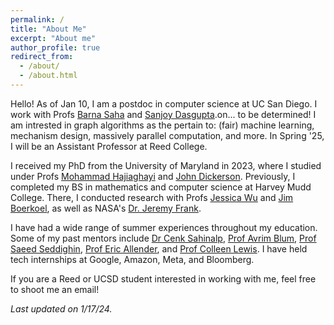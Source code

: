 ```yaml
---
permalink: /
title: "About Me"
excerpt: "About me"
author_profile: true
redirect_from: 
  - /about/
  - /about.html
---
```


Hello! As of Jan 10, I am a postdoc in computer science at UC San Diego. I work with Profs [Barna Saha](https://barnasaha.net/) and [Sanjoy Dasgupta](https://cseweb.ucsd.edu/~dasgupta/).on... to be determined! I am intrested in graph algorithms as the pertain to: (fair) machine learning, mechanism design, massively parallel computation, and more. In Spring '25, I will be an Assistant Professor at Reed College.

I received my PhD from the University of Maryland in 2023, where I studied under Profs [Mohammad Hajiaghayi](http://www.cs.umd.edu/~hajiagha/) and [John Dickerson](http://jpdickerson.com). Previously, I completed my BS in mathematics and computer science at Harvey Mudd College. There, I conducted research with Profs [Jessica Wu](https://www.cs.hmc.edu/~yjw/) and [Jim Boerkoel](https://www.cs.hmc.edu/~boerkoel/), as well as NASA's [Dr. Jeremy Frank](https://ti.arc.nasa.gov/profile/frank/). 

I have had a wide range of summer experiences throughout my education. Some of my past mentors include [Dr Cenk Sahinalp](https://ccr.cancer.gov/staff-directory/s-cenk-sahinalp), [Prof Avrim Blum](https://ttic.uchicago.edu/~avrim/), [Prof Saeed Seddighin](https://sites.google.com/view/saeedrezaseddighin), [Prof Eric Allender](https://www.cs.rutgers.edu/~allender/), and [Prof Colleen Lewis](http://blogs.hmc.edu/lewis/). I have held tech internships at Google, Amazon, Meta, and Bloomberg.

If you are a Reed or UCSD student interested in working with me, feel free to shoot me an email!

<!--
I am a PhD candidate in the Computer Science Department at the [University of Maryland, College Park](https://www.cs.umd.edu/) and I plan to graduate this Fall. My research is on large-scale graph algorithms, fairness in machine learning, computational geometry, and graphical models for economic markets. I am co-advised by [Prof. MohammadTaghi Hajiaghayi](http://www.cs.umd.edu/~hajiagha/) and [Prof. John Dickerson](http://jpdickerson.com). Upon graduation, I will begin a postdoc at the UCSD EnCORE institute, working with [Prof. Barna Saha](https://barnasaha.net/) and [Prof. Sanjoy Dasgupta](https://cseweb.ucsd.edu/~dasgupta/). I have been recognized by: the [Jane Street Graduate Research Fellowship](https://www.janestreet.com/join-jane-street/programs-and-events/graduate-research-fellowship/) (finalist), the [Meta Research PhD Fellowship](https://research.facebook.com/fellowship/) (finalist), the [Ann G Wylie Dissertation Fellowship ](https://gradschool.umd.edu/funding/student-fellowships-awards/dissertation-fellowship), and the [ARCS Endowment Award](https://arcsfoundation.org/).

Previously, I attended [Harvey Mudd College](https://www.cs.hmc.edu/). In 2018, I completed my BS in Computer Science & Mathematics with high distinction, honors in math and computer science, as well as the Class of '94 award for outstanding course work, research, and service in CS. There, I conducted research in algorithms for computational biology with [Prof. Yi-Chieh (Jessica) Wu](https://www.cs.hmc.edu/~yjw/) and in scheduling and planning with [Prof. Jim Boerkoel](https://www.cs.hmc.edu/~boerkoel/) and [Dr. Jeremy Frank](https://ti.arc.nasa.gov/profile/frank/) of NASA Ames. I also partook in [csteachingtips](https://www.csteachingtips.org) with [Prof. Colleen Lewis](http://blogs.hmc.edu/lewis/). 

This summer, I developed intelligent models for predicting algorithmic runtime on distsributed architectures at Google. In previous summers, I have: explored tree edit distance as it relates to modeling cancer phylogeny with [Dr. Cenk Sahinalp](https://ccr.cancer.gov/staff-directory/s-cenk-sahinalp) (2023), studied the worst case execution time at Google (2022), interned at [TTIC](https://www.ttic.edu/) working with [Prof. Avrim Blum](https://ttic.uchicago.edu/~avrim/) and [Prof. Saeed Seddighin](https://sites.google.com/view/saeedrezaseddighin) in algorithmic game theory (2021), researched intelligent embeddings of ads data at Amazon (2020), studied fairness in hierarchical clustering at Google (2019), developed neural networks for ranking problems at Facebook (2018), researched topics in complexity theory under [Prof. Eric Allender](https://www.cs.rutgers.edu/~allender/) at the Rutgers DIMACS REU (2017), and developed backend software at Bloomberg (2016).
-->

*Last updated on 1/17/24.*
